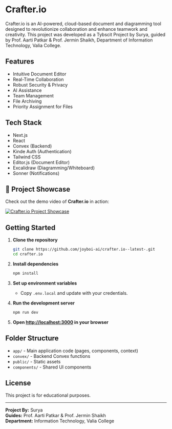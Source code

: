 # Crafter.io

Crafter.io is an AI-powered, cloud-based document and diagramming tool designed to revolutionize collaboration and enhance teamwork and creativity. This project was developed as a Tybscit Project by Surya, guided by Prof. Aarti Patkar & Prof. Jermin Shaikh, Department of Information Technology, Valia College.

## Features

- Intuitive Document Editor
- Real-Time Collaboration
- Robust Security & Privacy
- AI Assistance
- Team Management
- File Archiving
- Priority Assignment for Files

## Tech Stack

- Next.js
- React
- Convex (Backend)
- Kinde Auth (Authentication)
- Tailwind CSS
- Editor.js (Document Editor)
- Excalidraw (Diagramming/Whiteboard)
- Sonner (Notifications)
  
## 🎥 Project Showcase  

Check out the demo video of **Crafter.io** in action:  

[![Crafter.io Project Showcase](https://img.youtube.com/vi/COI_8iNSHHM/0.jpg)](https://youtu.be/COI_8iNSHHM?si=z84LJ8EbMqZETdg-)

## Getting Started

1. **Clone the repository**
   ```sh
   git clone https://github.com/joyboi-ai/crafter.io--latest-.git
   cd crafter.io
   ```

2. **Install dependencies**
   ```sh
   npm install
   ```

3. **Set up environment variables**
   - Copy `.env.local` and update with your credentials.

4. **Run the development server**
   ```sh
   npm run dev
   ```

5. **Open [http://localhost:3000](http://localhost:3000) in your browser**

## Folder Structure

- `app/` - Main application code (pages, components, context)
- `convex/` - Backend Convex functions
- `public/` - Static assets
- `components/` - Shared UI components

## License

This project is for educational purposes.

---

**Project By:** Surya  
**Guides:** Prof. Aarti Patkar & Prof. Jermin Shaikh  
**Department:** Information Technology, Valia College
